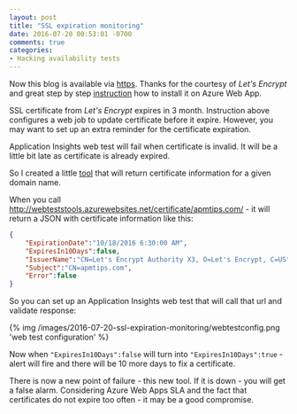 ```yaml
---
layout: post
title: "SSL expiration monitoring"
date: 2016-07-20 00:53:01 -0700
comments: true
categories:
- Hacking availability tests  
---
```

Now this blog is available via [https](https://apmtips.com). Thanks for the courtesy of *Let's Encrypt* and great step by step [instruction](https://gooroo.io/GoorooTHINK/Article/16420/Lets-Encrypt-Azure-Web-Apps-the-Free-and-Easy-Way/) how to install it on Azure Web App.

SSL certificate from *Let's Encrypt* expires in 3 month. Instruction above configures a web job to update certificate before it expire. However, you may want to set up an extra reminder for the certificate expiration.

Application Insights web test will fail when certificate is invalid. It will be a little bit late as certificate is already expired. 

So I created a little [tool](https://github.com/SergeyKanzhelev/WebTestsTools/blob/master/WebTestsTools/Controllers/CertificateController.cs) that will return certificate information for a given domain name.

When you call http://webteststools.azurewebsites.net/certificate/apmtips.com/ - it will return a JSON with certificate information like this:

``` json
{
    "ExpirationDate":"10/18/2016 6:30:00 AM",
    "ExpiresIn10Days":false,
    "IssuerName":"CN=Let's Encrypt Authority X3, O=Let's Encrypt, C=US",
    "Subject":"CN=apmtips.com",
    "Error":false
}
```

So you can set up an Application Insights web test that will call that url and validate response:

{% img /images/2016-07-20-ssl-expiration-monitoring/webtestconfig.png 'web test configuration' %}

Now when `"ExpiresIn10Days":false` will turn into `"ExpiresIn10Days":true` - alert will fire and there will be 10 more days to fix a certificate.

There is now a new point of failure - this new tool. If it is down - you will get a false alarm. Considering Azure Web Apps SLA and the fact that certificates do not expire too often - it may be a good compromise. 